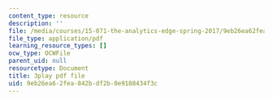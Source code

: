 ```yaml
---
content_type: resource
description: ''
file: /media/courses/15-071-the-analytics-edge-spring-2017/9eb26ea62fea842bdf2b0e9108434f3c_SSzcvj2biAQ.pdf
file_type: application/pdf
learning_resource_types: []
ocw_type: OCWFile
parent_uid: null
resourcetype: Document
title: 3play pdf file
uid: 9eb26ea6-2fea-842b-df2b-0e9108434f3c
---
```

